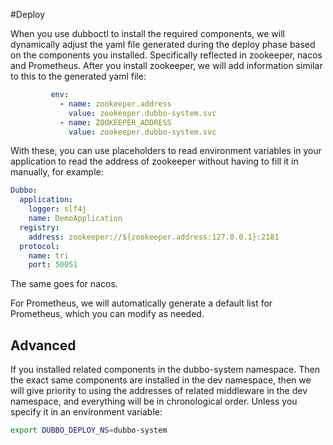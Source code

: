 #Deploy

When you use dubboctl to install the required components, we will dynamically adjust the yaml file generated during the
deploy phase based on the components you installed. Specifically reflected in zookeeper, nacos and Prometheus. After you
install zookeeper, we will add information similar to this to the generated yaml file:

```yaml
         env:
           - name: zookeeper.address
             value: zookeeper.dubbo-system.svc
           - name: ZOOKEEPER_ADDRESS
             value: zookeeper.dubbo-system.svc
```

With these, you can use placeholders to read environment variables in your application to read the address of zookeeper
without having to fill it in manually, for example:

```yaml
Dubbo:
  application:
    logger: slf4j
    name: DemoApplication
  registry:
    address: zookeeper://${zookeeper.address:127.0.0.1}:2181
  protocol:
    name: tri
    port: 50051

```

The same goes for nacos.

For Prometheus, we will automatically generate a default list for Prometheus, which you can modify as needed.

## Advanced

If you installed related components in the dubbo-system namespace. Then the exact same components are installed in the
dev namespace, then we will give priority to using the addresses of related middleware in the dev namespace, and
everything will be in chronological order. Unless you specify it in an environment variable:

```sh
export DUBBO_DEPLOY_NS=dubbo-system
```